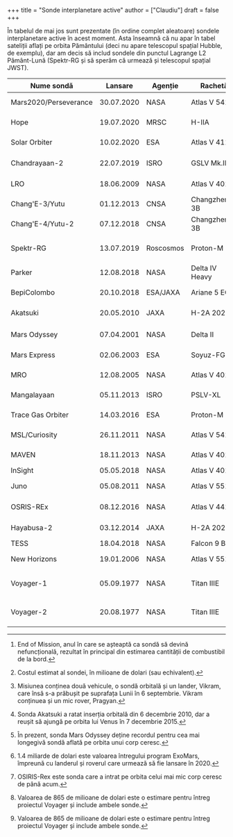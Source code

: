 +++
title = "Sonde interplanetare active"
author = ["Claudiu"]
draft = false
+++

În tabelul de mai jos sunt prezentate (în ordine complet aleatoare) sondele interplanetare active în acest moment. Asta înseamnă că nu apar în tabel sateliții aflați pe orbita Pământului (deci nu apare telescopul spațial Hubble, de exemplu), dar am decis să includ sondele din punctul Lagrange L2 Pământ-Lună (Spektr-RG și să sperăm că urmează și telescopul spațial JWST).

| Nume sondă            | Lansare    | Agenție   | Rachetă        | Țintă   | EOM[^fn:1] | Cost[^fn:2]   | Stare                         |
|-----------------------|------------|-----------|----------------|---------|------------|---------------|-------------------------------|
| Mars2020/Perseverance | 30.07.2020 | NASA      | Atlas V 541    | Marte   | 20XX       | 2400          | în drum spre Marte            |
| Hope                  | 19.07.2020 | MRSC      | H-IIA          | Marte   | 20XX       | 200           | în drum spre Marte            |
| Solar Orbiter         | 10.02.2020 | ESA       | Atlas V 411    | Soare   | 2027       | 1500          | în drum spre Soare            |
| Chandrayaan-2         | 22.07.2019 | ISRO      | GSLV Mk.III    | Luna    | 2026       | 141           | pe orbita Lunii[^fn:3]        |
| LRO                   | 18.06.2009 | NASA      | Atlas V 401    | Luna    | 202X       | 583           | pe orbita Lunii               |
| Chang'E-3/Yutu        | 01.12.2013 | CNSA      | Changzheng-3B  | Luna    | 20??       | ???           | lander/rover                  |
| Chang'E-4/Yutu-2      | 07.12.2018 | CNSA      | Changzheng-3B  | Luna    | 20??       | ???           | lander/rover                  |
| Spektr-RG             | 13.07.2019 | Roscosmos | Proton-M       | LL2     | 2026       | 600           | punctul Lagrange-L2           |
| Parker                | 12.08.2018 | NASA      | Delta IV Heavy | Soare   | 2025       | 1500          | pe orbita Soarelui            |
| BepiColombo           | 20.10.2018 | ESA/JAXA  | Ariane 5 ECA   | Mercur  | 2028       | 2000          | în drum spre Mercur           |
| Akatsuki              | 20.05.2010 | JAXA      | H-2A 202       | Venus   | 20??       | 290           | pe orbita lui Venus[^fn:4]    |
| Mars Odyssey          | 07.04.2001 | NASA      | Delta II       | Marte   | 2025       | 297           | pe orbita lui Marte[^fn:5]    |
| Mars Express          | 02.06.2003 | ESA       | Soyuz-FG       | Marte   | 2022       | 345           | pe orbita lui Marte           |
| MRO                   | 12.08.2005 | NASA      | Atlas V 401    | Marte   | 2030       | 720           | pe orbita lui Marte           |
| Mangalayaan           | 05.11.2013 | ISRO      | PSLV-XL        | Marte   | 202X       | 66            | pe orbita lui Marte           |
| Trace Gas Orbiter     | 14.03.2016 | ESA       | Proton-M       | Marte   | 202X       | (1400)[^fn:6] | pe orbita lui Marte           |
| MSL/Curiosity         | 26.11.2011 | NASA      | Atlas V 541    | Marte   | 20XX       | 2500          | pe suprafața lui Marte        |
| MAVEN                 | 18.11.2013 | NASA      | Atlas V 401    | Marte   | 202X       | 671           | pe orbita lui Marte           |
| InSight               | 05.05.2018 | NASA      | Atlas V 401    | Marte   | 202X       | 830           | lander                        |
| Juno                  | 05.08.2011 | NASA      | Atlas V 551    | Jupiter | 2021       | 1100          | pe orbita lui Jupiter         |
| OSRIS-REx             | 08.12.2016 | NASA      | Atlas V 441    | Bennu   | 2023       | 800           | pe orbita asteroidului[^fn:7] |
| Hayabusa-2            | 03.12.2014 | JAXA      | H-2A 202       | Ryugu   | 2020       | 149           | în drum spre Pământ           |
| TESS                  | 18.04.2018 | NASA      | Falcon 9 B4    | P/2     | 2028       | 75            | fucțională                    |
| New Horizons          | 19.01.2006 | NASA      | Atlas V 551    | Pluto   | 20XX       | 700           | dincolo de Ultima Thule       |
| Voyager-1             | 05.09.1977 | NASA      | Titan IIIE     | spațiu  | 2025       | (865)[^fn:8]  | dincolo de Sistemul Solar     |
| Voyager-2             | 20.08.1977 | NASA      | Titan IIIE     | spațiu  | 2025       | (865)[^fn:8]  | dincolo de Sistemul Solar     |

[^fn:1]: End of Mission, anul în care se așteaptă ca sondă să devină nefuncțională, rezultat în principal din estimarea cantității de combustibil de la bord.
[^fn:2]: Costul estimat al sondei, în milioane de dolari (sau echivalent).
[^fn:3]: Misiunea conținea două vehicule, o sondă orbitală și un lander, Vikram, care însă s-a prăbușit pe suprafața Lunii în 6 septembrie. Vikram conținuea și un mic rover, Pragyan.
[^fn:4]: Sonda Akatsuki a ratat inserția orbitală din 6 decembrie 2010, dar a reușit să ajungă pe orbita lui Venus în 7 decembrie 2015.
[^fn:5]: În prezent, sonda Mars Odyssey deține recordul pentru cea mai longegivă sondă aflată pe orbita unui corp ceresc.
[^fn:6]: 1.4 miliarde de dolari este valoarea întregului program ExoMars, împreună cu landerul și roverul care urmează să fie lansare în 2020.
[^fn:7]: OSIRIS-Rex este sonda care a intrat pe orbita celui mai mic corp ceresc de până acum.
[^fn:8]: Valoarea de 865 de milioane de dolari este o estimare pentru întreg proiectul Voyager și include ambele sonde.